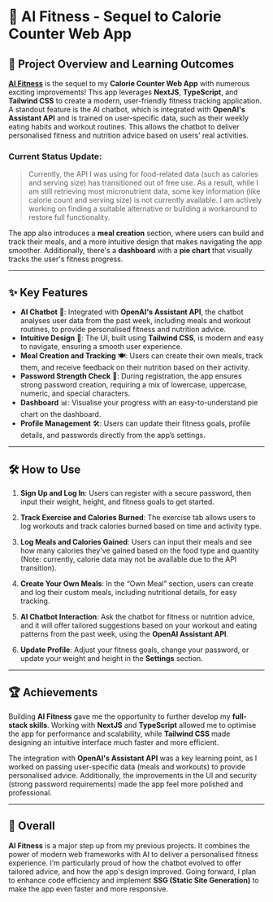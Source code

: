 # 🤖 AI Fitness - Sequel to Calorie Counter Web App

## 🚀 Project Overview and Learning Outcomes

[**AI Fitness**](https://ai-fitness-five.vercel.app/) is the sequel to my **Calorie Counter Web App** with numerous exciting improvements! This app leverages **NextJS**, **TypeScript**, and **Tailwind CSS** to create a modern, user-friendly fitness tracking application. A standout feature is the AI chatbot, which is integrated with **OpenAI's Assistant API** and is trained on user-specific data, such as their weekly eating habits and workout routines. This allows the chatbot to deliver personalised fitness and nutrition advice based on users’ real activities.

### Current Status Update:

> Currently, the API I was using for food-related data (such as calories and serving size) has transitioned out of free use. As a result, while I am still retrieving most micronutrient data, some key information (like calorie count and serving size) is not currently available. I am actively working on finding a suitable alternative or building a workaround to restore full functionality.

The app also introduces a **meal creation** section, where users can build and track their meals, and a more intuitive design that makes navigating the app smoother. Additionally, there's a **dashboard** with a **pie chart** that visually tracks the user's fitness progress.

---

## ✨ Key Features

- **AI Chatbot** 🤖: Integrated with **OpenAI's Assistant API**, the chatbot analyses user data from the past week, including meals and workout routines, to provide personalised fitness and nutrition advice.
- **Intuitive Design** 🎨: The UI, built using **Tailwind CSS**, is modern and easy to navigate, ensuring a smooth user experience.
- **Meal Creation and Tracking** 🍽️: Users can create their own meals, track them, and receive feedback on their nutrition based on their activity.
- **Password Strength Check** 🔐: During registration, the app ensures strong password creation, requiring a mix of lowercase, uppercase, numeric, and special characters.
- **Dashboard** 📊: Visualise your progress with an easy-to-understand pie chart on the dashboard.
- **Profile Management** 🛠️: Users can update their fitness goals, profile details, and passwords directly from the app’s settings.

---

## 🛠️ How to Use

1. **Sign Up and Log In**: Users can register with a secure password, then input their weight, height, and fitness goals to get started.
   
2. **Track Exercise and Calories Burned**: The exercise tab allows users to log workouts and track calories burned based on time and activity type.

3. **Log Meals and Calories Gained**: Users can input their meals and see how many calories they've gained based on the food type and quantity (Note: currently, calorie data may not be available due to the API transition).

4. **Create Your Own Meals**: In the “Own Meal” section, users can create and log their custom meals, including nutritional details, for easy tracking.

5. **AI Chatbot Interaction**: Ask the chatbot for fitness or nutrition advice, and it will offer tailored suggestions based on your workout and eating patterns from the past week, using the **OpenAI Assistant API**.

6. **Update Profile**: Adjust your fitness goals, change your password, or update your weight and height in the **Settings** section.

---

## 🏆 Achievements

Building **AI Fitness** gave me the opportunity to further develop my **full-stack skills**. Working with **NextJS** and **TypeScript** allowed me to optimise the app for performance and scalability, while **Tailwind CSS** made designing an intuitive interface much faster and more efficient. 

The integration with **OpenAI's Assistant API** was a key learning point, as I worked on passing user-specific data (meals and workouts) to provide personalised advice. Additionally, the improvements in the UI and security (strong password requirements) made the app feel more polished and professional.

---

## 🎯 Overall

**AI Fitness** is a major step up from my previous projects. It combines the power of modern web frameworks with AI to deliver a personalised fitness experience. I’m particularly proud of how the chatbot evolved to offer tailored advice, and how the app's design improved. Going forward, I plan to enhance code efficiency and implement **SSG (Static Site Generation)** to make the app even faster and more responsive.
